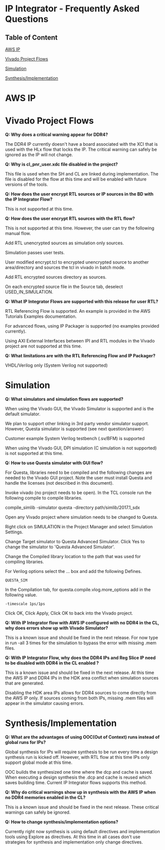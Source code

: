 # IP Integrator - Frequently Asked Questions

## Table of Content

[AWS IP](#ip)

[Vivado Project Flows](#proj)

[Simulation](#sim)

[Synthesis/Implementation](#impl)


<a name="ip"></a>
# AWS IP

<a name="proj"></a>
# Vivado Project Flows


**Q: Why does a critical warning appear for DDR4?**

The DDR4 IP currently doesn't have a board associated with the XCI that is used with the HLx flow that locks the IP.  The critical warning can safely be ignored as the IP will not change.

**Q: Why is cl\_pnr\_user.xdc file disabled in the project?**

This file is used when the SH and CL are linked during implementation.  The file is disabled for the flow at this time and will be enabled with future versions of the tools.


**Q: How does the user encrypt RTL sources or IP sources in the BD with the IP Integrator Flow?**

This is not supported at this time.

**Q: How does the user encrypt RTL sources with the RTL flow?**

This is not supported at this time. However, the user can try the following manual flow.

Add RTL unencrypted sources as simulation only sources.

Simulation passes user tests.

User modified encrypt.tcl to encrypted unencrypted source to another area/directory and sources the tcl in vivado in batch mode. 

Add RTL encrypted sources directory as sources.

On each encrypted source file in the Source tab, deselect USED\_IN\_SIMULATION.

**Q: What IP Integrator Flows are supported with this release for user RTL?**

RTL Referencing Flow is supported. An example is provided in the AWS Tutorials Examples documentation.

For advanced flows, using IP Packager is supported (no examples provided currently).

Using AXI External Interfaces between IPI and RTL modules in the Vivado project are not supported at this time.

**Q: What limitations are with the RTL Referencing Flow and IP Packager?**

VHDL/Verilog only (System Verilog not supported)


<a name="sim"></a>
# Simulation


**Q: What simulators and simulation flows are supported?**

When using the Vivado GUI, the Vivado Simulator is supported and is the default simulator.  

We plan to support other linking in 3rd party vendor simulator support.  However, Questa simulator is supported (see next question/answer)

Customer example System Verilog testbench (.sv/BFM) is supported

When using the Vivado GUI, DPI simulation (C simulation is not supported) is not supported at this time.

**Q: How to use Questa simulator with GUI flow?**

For Questa, libraries need to be compiled and the following changes are needed to the Vivado GUI project.  Note the user must install Questa and handle the licenses (not described in this document).

Invoke vivado (no project needs to be open).  In the TCL console run the following compile to compile libraries.

compile_simlib -simulator questa -directory path/simlib/2017.1\_sdx 

Open any Vivado project where simulation needs to be changed to Questa.

Right click on SIMULATION in the Project Manager and select Simulation Settings.

Change Target simulator to Questa Advanced Simulator. Click Yes to change the simulator to 'Questa Advanced Simulator'.

Change the Compiled library location to the path that was used for compiling libraries.

For Verilog options select the ... box and add the following Defines.

`QUESTA_SIM`

In the Compilation tab, for questa.compile.vlog.more_options add in the following value.

`-timescale 1ps/1ps`

Click OK, Click Apply, Click OK to back into the Vivado project.


**Q: With IP Integrator flow with AWS IP configured with no DDR4 in the CL, why does errors show up with Vivado Simulator?**

This is a known issue and should be fixed in the next release. For now type in run -all 3 times for the simulation to bypass the error with missing .mem files.

**Q: With IP Integrator Flow, why does the DDR4 IPs and Reg Slice IP need to be disabled with DDR4 in the CL enabled ?**

This is a known issue and should be fixed in the next release. At this time the AWS IP and DDR4 IPs in the HDK area conflict when simulation sources that are generated.

Disabling the HDK area IPs allows for DDR4 sources to come directly from the AWS IP only.  If sources coming from both IPs, missing .mem files will appear in the simulator
causing errors.


<a name="impl"></a>
# Synthesis/Implementation

**Q: What are the advantages of using OOC(Out of Context) runs instead of global runs for IPs?**

Global synthesis for IPs will require synthesis to be run every time a design synthesis run is kicked off.  However, with RTL flow at this time IPs only support global mode at this time.  

OOC builds the synthesized one time where the dcp and cache is saved.  When executing a design synthesis the .dcp and cache is reused which saves building time. Current IP Integrator flows supports this method.


**Q: Why do critical warnings show up in synthesis with the AWS IP when no DDR4 memories enabled in the CL?**

This is a known issue and should be fixed in the next release. These critical warnings can safely be ignored.

**Q: How to change synthesis/implementation options?**

Currently right now synthesis is using default directives and implementation tools using Explore as directives.  At this time in all cases don't use strategies for synthesis and implementation only change directives.   

